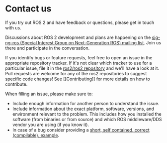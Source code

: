# Contact us

If you try out ROS 2 and have feedback or questions, please get in touch with us.

Discussions about ROS 2 development and plans are happening on the [sig-ng-ros (Special Interest Group on Next-Generation ROS) mailing list](https://groups.google.com/forum/?fromgroups#!forum/ros-sig-ng-ros).
Join us there and participate in the conversation.

If you identify bugs or feature requests, feel free to open an issue in the appropriate repository tracker.
If it's not clear which tracker to use for a particular issue, file it in the [ros2/ros2 repository](https://github.com/ros2/ros2/issues) and we'll have a look at it.
Pull requests are welcome for any of the ros2 repositories to suggest specific code changes! See [[Contributing]] for more details on how to contribute.

When filling an issue, please make sure to:

* Include enough information for another person to understand the issue.
* Include information about the exact platform, software, versions, and environment relevant to the problem. This includes how you installed the software (from binaries or from source) and which ROS middleware/DDS vendor you are using (if you know it).
* In case of a bug consider providing a [short, self contained, correct (compilable), example](http://sscce.org/).
